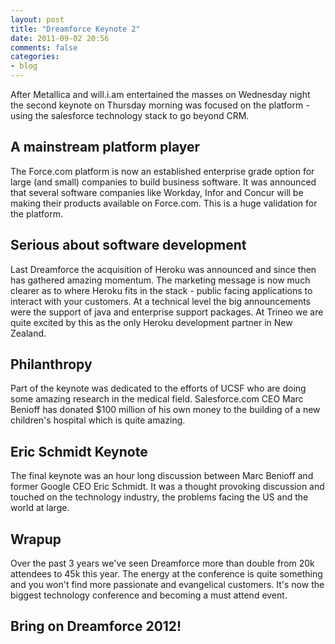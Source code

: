 ```yaml
---
layout: post
title: "Dreamforce Keynote 2"
date: 2011-09-02 20:56
comments: false
categories: 
- blog
---
```

After Metallica and will.i.am entertained the masses on Wednesday night the second keynote on Thursday morning was focused on the platform - using the salesforce technology stack to go beyond CRM. 

A mainstream platform player
----------------------------

The Force.com platform is now an established enterprise grade option for large (and small) companies to build business software. It was announced that several software companies like Workday, Infor and Concur will be making their products available on Force.com. This is a huge validation for the platform. 

Serious about software development
----------------------------------

Last Dreamforce the acquisition of Heroku was announced and since then has gathered amazing momentum. The marketing message is now much clearer as to where Heroku fits in the stack - public facing applications to interact with your customers. At a technical level the big announcements were the support of java and enterprise support packages. At Trineo we are quite excited by this as the only Heroku development partner in New Zealand. 

Philanthropy 
------------

Part of the keynote was dedicated to the efforts of UCSF who are doing some amazing research in the medical field. Salesforce.com CEO Marc Benioff has donated $100 million of his own money to the building of a new children's hospital which is quite amazing.


Eric Schmidt Keynote
--------------------

The final keynote was an hour long discussion between Marc Benioff and former Google CEO Eric Schmidt. It was a thought provoking discussion and touched on the technology industry, the problems facing the US and the world at large.

Wrapup
------

Over the past 3 years we've seen Dreamforce more than double from 20k attendees to 45k this year. The energy at the conference is quite something and you won't find more passionate and evangelical customers. It's now the biggest technology conference and becoming a must attend event. 

Bring on Dreamforce 2012!
-------------------------

